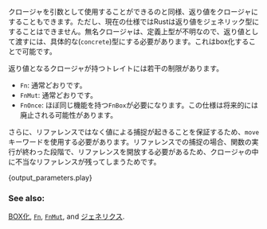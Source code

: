 <!-- Using closures as input parameters are possible, so returning closures as
output parameters should also be possible. However, returning closure types
are problematic because Rust currently only supports returning concrete
(non-generic) types. Anonymous closure types are, by definition, unknown
and so returning a closure is only possible by making it concrete. This
can be done via boxing. -->
クロージャを引数として使用することができるのと同様、返り値をクロージャにすることもできます。ただし、現在の仕様ではRustは返り値をジェネリック型にすることはできません。無名クロージャは、定義上型が不明なので、返り値として渡すには、具体的な(`concrete`)型にする必要があります。これはbox化することで可能です。


<!-- The valid traits for returns are slightly different than before: -->
返り値となるクロージャが持つトレイトには若干の制限があります。

<!-- * `Fn`: normal
* `FnMut`: normal
* `FnOnce`: There are some unusual things at play here, so the [`FnBox`][fnbox]
  type is currently needed, and is unstable. This is expected to change in
  the future. -->
* `Fn`: 通常どおりです。
* `FnMut`: 通常どおりです。
* `FnOnce`: ほぼ同じ機能を持つ`FnBox`が必要になります。この仕様は将来的には廃止される可能性があります。

<!-- Beyond this, the `move` keyword must be used, which signals that all captures
occur by value. This is required because any captures by reference would be
dropped as soon as the function exited, leaving invalid references in the
closure. -->
さらに、リファレンスではなく値による捕捉が起きることを保証するため、`move`キーワードを使用する必要があります。リファレンスでの捕捉の場合、関数の実行が終わった段階で、リファレンスを開放する必要があるため、クロージャの中に不当なリファレンスが残ってしまうためです。

{output_parameters.play}

### See also:

[BOX化][box], [`Fn`][fn], [`FnMut`][fnmut], and [ジェネリクス][generics].

[box]: /std/box.html
[fn]: http://doc.rust-lang.org/std/ops/trait.Fn.html
[fnmut]: http://doc.rust-lang.org/std/ops/trait.FnMut.html
[fnbox]: http://doc.rust-lang.org/std/boxed/trait.FnBox.html
[generics]: /generics.html
